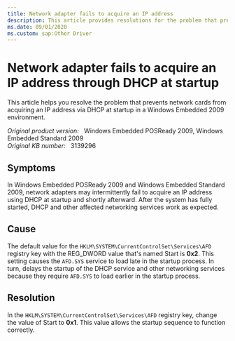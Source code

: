 ```yaml
---
title: Network adapter fails to acquire an IP address
description: This article provides resolutions for the problem that prevents network cards from acquiring an IP address via DHCP at startup in a Windows Embedded 2009 environment. This problem occurs intermittently.
ms.date: 09/01/2020
ms.custom: sap:Other Driver
---
```

# Network adapter fails to acquire an IP address through DHCP at startup

This article helps you resolve the problem that prevents network cards from acquiring an IP address via DHCP at startup in a Windows Embedded 2009 environment.

_Original product version:_ &nbsp; Windows Embedded POSReady 2009, Windows Embedded Standard 2009  
_Original KB number:_ &nbsp; 3139296

## Symptoms

In Windows Embedded POSReady 2009 and Windows Embedded Standard 2009, network adapters may intermittently fail to acquire an IP address using DHCP at startup and shortly afterward. After the system has fully started, DHCP and other affected networking services work as expected.

## Cause

The default value for the `HKLM\SYSTEM\CurrentControlSet\Services\AFD` registry key with the REG_DWORD value that's named Start is **0x2**. This setting causes the `AFD.SYS` service to load late in the startup process. In turn, delays the startup of the DHCP service and other networking services because they require `AFD.SYS` to load earlier in the startup process.

## Resolution

In the `HKLM\SYSTEM\CurrentControlSet\Services\AFD` registry key, change the value of Start to **0x1**. This value allows the startup sequence to function correctly.
